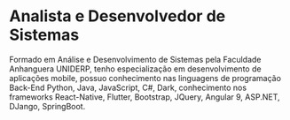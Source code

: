 # Analista e Desenvolvedor de Sistemas


Formado em Análise e Desenvolvimento de Sistemas pela Faculdade Anhanguera UNIDERP, tenho especialização em desenvolvimento de aplicações mobile,
possuo conhecimento nas linguagens de programação Back-End Python, Java, JavaScript, C#, Dark, conhecimento nos frameworks React-Native, Flutter, Bootstrap, JQuery, Angular 9, ASP.NET, DJango, SpringBoot. 


